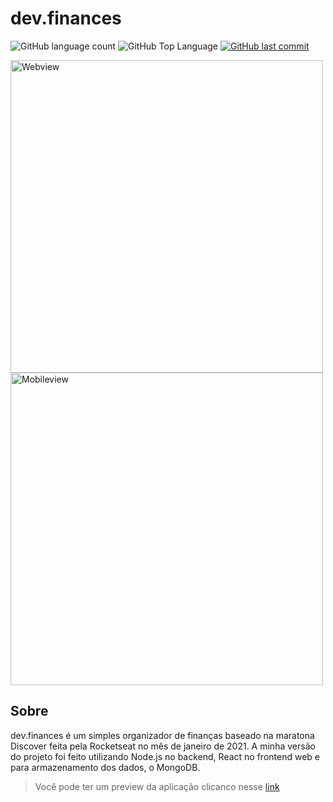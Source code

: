 # dev.finances

<p>
  <img alt="GitHub language count" src="https://img.shields.io/github/languages/count/leandrolid/dev.finances?color=6E40C9&style=flat-square">
  <img alt="GitHub Top Language" src="https://img.shields.io/github/languages/top/leandrolid/dev.finances?color=6E40C9&style=flat-square">
  <a href="https://github.com/leandrolid/dev.finances/commits/master">
    <img alt="GitHub last commit" src="https://img.shields.io/github/last-commit/leandrolid/dev.finances?color=6E40C9&style=flat-square">
  </a>
</p>

<p>
<img src="https://user-images.githubusercontent.com/61424755/106782466-f4664480-6628-11eb-846e-826cf6e9c1ff.jpg" alt="Webview" height="500px" />

<img src="https://user-images.githubusercontent.com/61424755/106914193-892d7880-66e3-11eb-8862-3798a14258b2.jpg" alt="Mobileview" height="500px" />
</p>

## Sobre 
dev.finances é um simples organizador de finanças baseado na maratona Discover feita pela Rocketseat no mês de janeiro de 2021.
A minha versão do projeto foi feito utilizando Node.js no backend, React no frontend web e para armazenamento dos dados, o MongoDB.

> Você pode ter um preview da aplicação clicanco nesse [link](https://devfinances-delta.vercel.app)
